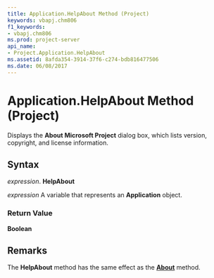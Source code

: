```yaml
---
title: Application.HelpAbout Method (Project)
keywords: vbapj.chm806
f1_keywords:
- vbapj.chm806
ms.prod: project-server
api_name:
- Project.Application.HelpAbout
ms.assetid: 8afda354-3914-37f6-c274-bdb816477506
ms.date: 06/08/2017
---
```



# Application.HelpAbout Method (Project)

Displays the **About Microsoft Project** dialog box, which lists version, copyright, and license information.


## Syntax

 _expression_. **HelpAbout**

 _expression_ A variable that represents an **Application** object.


### Return Value

 **Boolean**


## Remarks

The **HelpAbout** method has the same effect as the **[About](application-about-method-project.md)** method.


